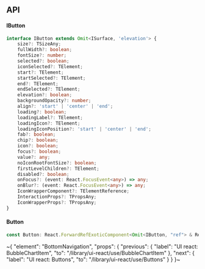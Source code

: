 

## API

#### IButton

```ts
interface IButton extends Omit<ISurface, 'elevation'> {
    size?: TSizeAny;
    fullWidth?: boolean;
    fontSize?: number;
    selected?: boolean;
    iconSelected?: TElement;
    start?: TElement;
    startSelected?: TElement;
    end?: TElement;
    endSelected?: TElement;
    elevation?: boolean;
    backgroundOpacity?: number;
    align?: 'start' | 'center' | 'end';
    loading?: boolean;
    loadingLabel?: TElement;
    loadingIcon?: TElement;
    loadingIconPosition?: 'start' | 'center' | 'end';
    fab?: boolean;
    chip?: boolean;
    icon?: boolean;
    focus?: boolean;
    value?: any;
    noIconRootFontSize?: boolean;
    firstLevelChildren?: TElement;
    disabled?: boolean;
    onFocus?: (event: React.FocusEvent<any>) => any;
    onBlur?: (event: React.FocusEvent<any>) => any;
    IconWrapperComponent?: TElementReference;
    InteractionProps?: TPropsAny;
    IconWrapperProps?: TPropsAny;
}
```

#### Button

```ts
const Button: React.ForwardRefExoticComponent<Omit<IButton, "ref"> & React.RefAttributes<unknown>>;
```


~{
  "element": "BottomNavigation",
  "props": {
    "previous": {
      "label": "UI react: BubbleChartItem",
      "to": "/library/ui-react/use/BubbleChartItem"
    },
    "next": {
      "label": "UI react: Buttons",
      "to": "/library/ui-react/use/Buttons"
    }
  }
}~
